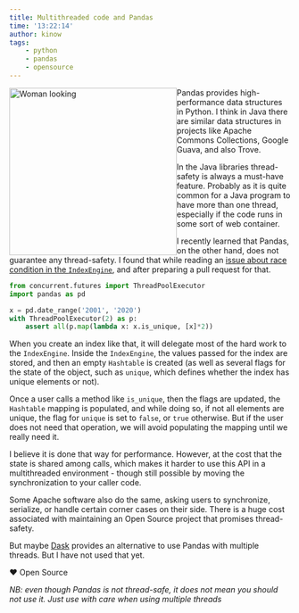 ```yaml
---
title: Multithreaded code and Pandas
time: '13:22:14'
author: kinow
tags:
    - python
    - pandas
    - opensource
---
```


<a href="https://www.deviantart.com/kinow/art/Woman-looking-01-743551195"><img style="float: left; height: 300px;" class="ui image" src="{{assets['woman-looking-01']}}" alt="Woman looking" /></a>

Pandas provides high-performance data structures in Python. I think in Java there are
similar data structures in projects like Apache Commons Collections,
Google Guava, and also Trove.

In the Java libraries thread-safety is always a must-have feature. Probably as it is quite
common for a Java program to have more than one thread, especially if the code runs in some
sort of web container.

I recently learned that Pandas, on the other hand, does not guarantee any thread-safety.
I found that while reading an
[issue about race condition in the `IndexEngine`](https://github.com/pandas-dev/pandas/issues/21150),
and after preparing a pull request for that.

```python
from concurrent.futures import ThreadPoolExecutor
import pandas as pd

x = pd.date_range('2001', '2020')
with ThreadPoolExecutor(2) as p:
    assert all(p.map(lambda x: x.is_unique, [x]*2))
```

When you create an index like that, it will delegate most of the hard work to the `IndexEngine`.
Inside the `IndexEngine`, the values passed for the index are stored, and then an empty
`Hashtable` is created (as well as several flags for the state of the object, such as
`unique`, which defines whether the index has unique elements or not).

Once a user calls a method like `is_unique`, then the flags are updated, the `Hashtable`
mapping is populated, and while doing so, if not all elements are unique, the flag for
`unique` is set to `false`, or `true` otherwise. But if the user does not need that
operation, we will avoid populating the mapping until we really need it.

I believe it is done that way for performance. However, at the cost that the state is shared
among calls, which makes it harder to use this API in a multithreaded environment - though
still possible by moving the synchronization to your caller code.

Some Apache software also do the same, asking users to synchronize, serialize, or handle
certain corner cases on their side. There is a huge cost associated with maintaining an Open
Source project that promises thread-safety.

But maybe [Dask](http://dask.pydata.org/en/latest/) provides an alternative to use Pandas
with multiple threads. But I have not used that yet.

&hearts; Open Source

_NB: even though Pandas is not thread-safe, it does not mean you should not use it. Just use
with care when using multiple threads_
